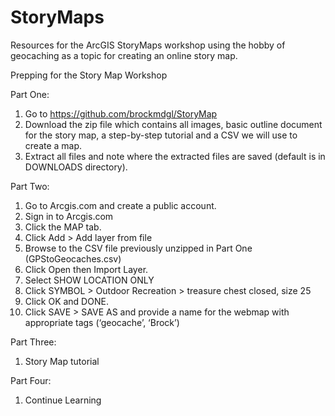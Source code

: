 # StoryMaps
Resources for the ArcGIS StoryMaps workshop using the hobby of geocaching as a topic for creating an online story map.

Prepping for the Story Map Workshop

Part One:
1.	Go to https://github.com/brockmdgl/StoryMap 
2.	Download the zip file which contains all images, basic outline document for the story map, a step-by-step tutorial and a CSV we will use to create a map.
3.	Extract all files and note where the extracted files are saved (default is in DOWNLOADS directory).

Part Two:
1.	Go to Arcgis.com and create a public account.
2.	Sign in to Arcgis.com
3.	Click the MAP tab.
4.	Click Add > Add layer from file
5.	Browse to the CSV file previously unzipped in Part One (GPStoGeocaches.csv)
6.	Click Open then Import Layer.
7.	Select SHOW LOCATION ONLY
8.	Click SYMBOL > Outdoor Recreation > treasure chest closed, size 25
9.	Click OK and DONE.
10.	Click SAVE > SAVE AS and provide a name for the webmap with appropriate tags (‘geocache’, ‘Brock’)

Part Three:
1.	Story Map tutorial

Part Four:
1.	Continue Learning
